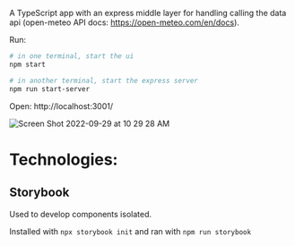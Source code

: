 A TypeScript app with an express middle layer for handling calling the data api (open-meteo API docs: https://open-meteo.com/en/docs).

Run:

```sh
# in one terminal, start the ui
npm start

# in another terminal, start the express server
npm run start-server
```

Open: http://localhost:3001/

![Screen Shot 2022-09-29 at 10 29 28 AM](https://user-images.githubusercontent.com/104015901/193059292-463bc4a9-49fd-4913-91c6-cb6486d83e68.png)

# Technologies:

## Storybook

Used to develop components isolated.

Installed with `npx storybook init` and ran with `npm run storybook`
